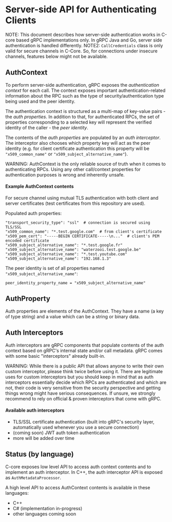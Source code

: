 Server-side API for Authenticating Clients
==========================================

NOTE: This document describes how server-side authentication works in C-core based gRPC implementations only. In gRPC Java and Go, server side authentication is handled differently.
NOTE2: `CallCredentials` class is only valid for secure channels in C-Core. So, for connections under insecure channels, features below might not be available.

## AuthContext

To perform server-side authentication, gRPC exposes the *authentication context* for each call. The context exposes important authentication-related information about the RPC such as the type of security/authentication type being used and the peer identity.

The authentication context is structured as a multi-map of key-value pairs - the *auth properties*. In addition to that, for authenticated RPCs, the set of properties corresponding to a selected key will represent the verified identity of the caller - the *peer identity*.

The contents of the *auth properties* are populated by an *auth interceptor*. The interceptor also chooses which property key will act as the peer identity (e.g. for client certificate authentication this property will be `"x509_common_name"` or `"x509_subject_alternative_name"`).

WARNING: AuthContext is the only reliable source of truth when it comes to authenticating RPCs. Using any other call/context properties for authentication purposes is wrong and inherently unsafe.

#### Example AuthContext contents

For secure channel using mutual TLS authentication with both client and server certificates (test certificates from this repository are used).

Populated auth properties:
```
"transport_security_type": "ssl"  # connection is secured using TLS/SSL
"x509_common_name": "*.test.google.com"  # from client's certificate
"x509_pem_cert": "-----BEGIN CERTIFICATE-----\n..."  # client's PEM encoded certificate
"x509_subject_alternative_name": "*.test.google.fr"
"x509_subject_alternative_name": "waterzooi.test.google.be"
"x509_subject_alternative_name": "*.test.youtube.com"
"x509_subject_alternative_name": "192.168.1.3"
```

The peer identity is set of all properties named `"x509_subject_alternative_name"`:
```
peer_identity_property_name = "x509_subject_alternative_name"
```

## AuthProperty

Auth properties are elements of the AuthContext. They have a name (a key of type string) and a value which can be a string or binary data.

## Auth Interceptors

Auth interceptors are gRPC components that populate contents of the auth context based on gRPC's internal state and/or call metadata.
gRPC comes with some basic "interceptors" already built-in.

WARNING: While there is a public API that allows anyone to write their own custom interceptor, please think twice before using it.
There are legitimate uses for custom interceptors but you should keep in mind that as auth interceptors essentially decide which RPCs are authenticated and which are not, their code is very sensitive from the security perspective and getting things wrong might have serious consequences. If unsure, we strongly recommend to rely on official & proven interceptors that come with gRPC.

#### Available auth interceptors
- TLS/SSL certificate authentication (built into gRPC's security layer, automatically used whenever you use a secure connection)
- (coming soon) JWT auth token authentication
- more will be added over time

## Status (by language)
C-core exposes low level API to access auth context contents and to implement an auth interceptor.
In C++, the auth interceptor API is exposed as `AuthMetadataProcessor`.

A high level API to access AuthContext contents is available in these languages:
- C++
- C# (implementation in-progress)
- other languages coming soon
